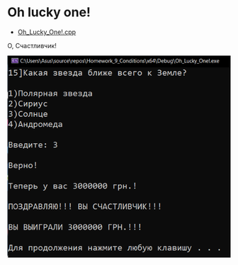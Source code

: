 # Oh lucky one!
* [Oh_Lucky_One!.cpp](Oh_Lucky_One!.cpp)
<p>О, Счастливчик!</p>
<img src="/images/Oh_Lucky_One!.png">
